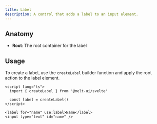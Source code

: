 ```yaml
---
title: Label
description: A control that adds a label to an input element.
---
```


## Anatomy

- **Root**: The root container for the label

## Usage

To create a label, use the `createLabel` builder function and apply the root action to the label
element.

```svelte
<script lang="ts">
  import { createLabel } from '@melt-ui/svelte'

  const label = createLabel()
</script>

<label for="name" use:label>Name</label>
<input type="text" id="name" />
```

